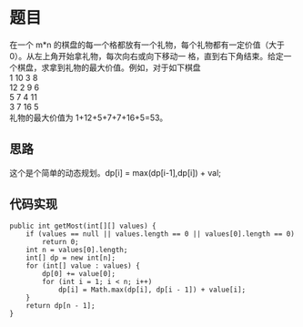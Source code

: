 # 题目

在一个 m*n 的棋盘的每一个格都放有一个礼物，每个礼物都有一定价值（大于 0）。从左上角开始拿礼物，每次向右或向下移动一
格，直到右下角结束。给定一个棋盘，求拿到礼物的最大价值。例如，对于如下棋盘<br>
1  10  3  8<br>
12  2  9  6<br>
5  7  4  11<br>
3  7  16  5<br>
礼物的最大价值为 1+12+5+7+7+16+5=53。

## 思路

这个是个简单的动态规划。dp[i] = max(dp[i-1],dp[i]) + val;

## 代码实现


```
public int getMost(int[][] values) {
    if (values == null || values.length == 0 || values[0].length == 0)
        return 0;
    int n = values[0].length;
    int[] dp = new int[n];
    for (int[] value : values) {
        dp[0] += value[0];
        for (int i = 1; i < n; i++)
            dp[i] = Math.max(dp[i], dp[i - 1]) + value[i];
    } 
    return dp[n - 1];
}
```
